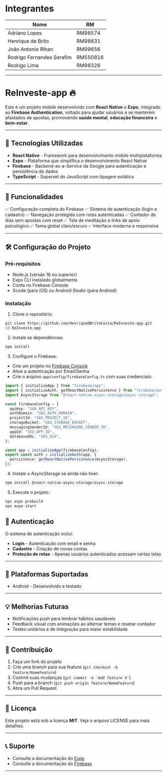 # Integrantes

| Nome | RM |
|------|-----|
| Adriano Lopes | RM98574 |
| Henrique de Brito | RM98831 |
| João Antonio Rihan | RM99656 |
| Rodrigo Fernandes Serafim | RM550816 |
| Rodrigo Lima | RM98326 |
---

# ReInveste-app 🔥

Este é um projeto mobile desenvolvido com **React Native** e **Expo**, integrado ao **Firebase Authentication**, voltado para ajudar usuários a se manterem afastados de apostas, promovendo **saúde mental**, **educação financeira** e **bem-estar**.

---

## 🚀 Tecnologias Utilizadas

* **React Native** - Framework para desenvolvimento mobile multiplataforma
* **Expo** - Plataforma que simplifica o desenvolvimento React Native
* **Firebase** - Backend-as-a-Service da Google para autenticação e persistência de dados
* **TypeScript** - Superset do JavaScript com tipagem estática

---

## 📱 Funcionalidades

✅ Configuração completa do Firebase
✅ Sistema de autenticação (login e cadastro)
✅ Navegação protegida com rotas autenticadas
✅ Contador de dias sem apostas com reset
✅ Tela de meditação e links de apoio psicológico
✅ Tema global claro/escuro
✅ Interface moderna e responsiva

---

## 🛠️ Configuração do Projeto

### Pré-requisitos

* Node.js (versão 16 ou superior)
* Expo CLI instalado globalmente
* Conta no Firebase Console
* Xcode (para iOS) ou Android Studio (para Android)

### Instalação

1. Clone o repositório:

```bash
git clone https://github.com/HenriqueDBritoCosta/ReInveste-app.git 
cd ReInveste-app
```

2. Instale as dependências:

```bash
npm install
```

3. Configure o Firebase:

* Crie um projeto no [Firebase Console](https://console.firebase.google.com/)
* Ative a autenticação por Email/Senha
* Crie o arquivo `app/config/firebaseConfig.ts` com suas credenciais:

```ts
import { initializeApp } from "firebase/app";
import { initializeAuth, getReactNativePersistence } from "firebase/auth";
import AsyncStorage from "@react-native-async-storage/async-storage";

const firebaseConfig = {
  apiKey: "SUA_API_KEY",
  authDomain: "SEU_AUTH_DOMAIN",
  projectId: "SEU_PROJECT_ID",
  storageBucket: "SEU_STORAGE_BUCKET",
  messagingSenderId: "SEU_MESSAGING_SENDER_ID",
  appId: "SEU_APP_ID",
  databaseURL: "SEU_ULR",
};

const app = initializeApp(firebaseConfig);
export const auth = initializeAuth(app, {
  persistence: getReactNativePersistence(AsyncStorage),
});
```

4. Instale o AsyncStorage se ainda não tiver:

```bash
npm install @react-native-async-storage/async-storage
```

5. Execute o projeto:

```bash
npx expo prebuild
npx expo start

```


## 🔐 Autenticação

O sistema de autenticação inclui:

* **Login** - Autenticação com email e senha
* **Cadastro** - Criação de novas contas
* **Proteção de rotas** - Apenas usuários autenticados acessam certas telas

---

## 📱 Plataformas Suportadas

* Android - Desenvolvido e testado

---

## 💡 Melhorias Futuras

* Notificações push para lembrar hábitos saudáveis
* Feedback visual com animações ao alternar temas e resetar contador
* Testes unitários e de integração para maior estabilidade

---

## 🤝 Contribuição

1. Faça um fork do projeto
2. Crie uma branch para sua feature (`git checkout -b feature/NomeFeature`)
3. Commit suas mudanças (`git commit -m 'Add feature X'`)
4. Push para a branch (`git push origin feature/NomeFeature`)
5. Abra um Pull Request

---

## 📄 Licença

Este projeto está sob a licença **MIT**. Veja o arquivo LICENSE para mais detalhes.

---

## 📞 Suporte

* Consulte a documentação do [Expo](https://docs.expo.dev/)
* Consulte a documentação do [Firebase](https://firebase.google.com/docs)

---
